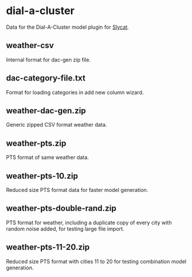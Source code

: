 # dial-a-cluster
Data for the Dial-A-Cluster model plugin for [Slycat](https://github.com/sandialabs/slycat).

## weather-csv ##
Internal format for dac-gen zip file.

## dac-category-file.txt ##
Format for loading categories in add new column wizard.

## weather-dac-gen.zip ##
Generic zipped CSV format weather data.

## weather-pts.zip ##
PTS format of same weather data.

## weather-pts-10.zip ##
Reduced size PTS format data for faster model generation.

## weather-pts-double-rand.zip ##
PTS format for weather, including a duplicate copy of every city with random noise added, for testing large file import.

## weather-pts-11-20.zip ##
Reduced size PTS format with cities 11 to 20 for testing combination model generation.
 

